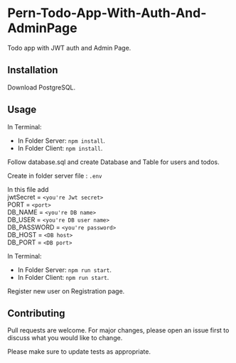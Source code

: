 # Pern-Todo-App-With-Auth-And-AdminPage

Todo app with JWT auth and Admin Page.

## Installation

Download PostgreSQL.

## Usage

In Terminal:  
+ In Folder Server: `npm install`.  
+ In Folder Client: `npm install`. 

Follow database.sql and create Database and Table for users and todos.

Create in folder server file : `.env`

In this file add  
jwtSecret = `<you're Jwt secret>`  
PORT = `<port>`  
DB_NAME = `<you're DB name>`  
DB_USER = `<you're DB user name>`  
DB_PASSWORD = `<you're password>`  
DB_HOST = `<DB host>`  
DB_PORT = `<DB port>`

In Terminal:  
+ In Folder Server: `npm run start`.  
+ In Folder Client: `npm run start`.  
  
Register new user on Registration page.
        
## Contributing
Pull requests are welcome. For major changes, please open an issue first to discuss what you would like to change.

Please make sure to update tests as appropriate.
